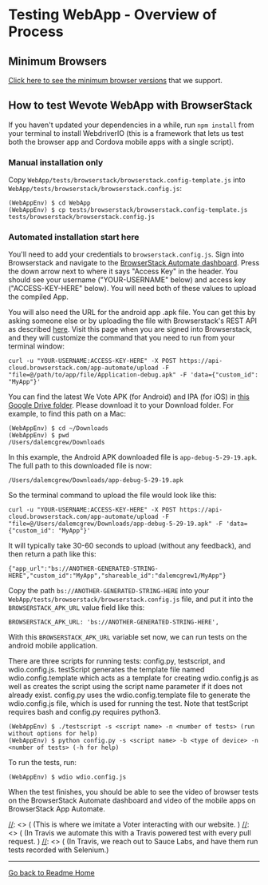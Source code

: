# Testing WebApp - Overview of Process

## Minimum Browsers

[Click here to see the minimum browser versions](https://docs.google.com/spreadsheets/d/1FlUMCvg1pNIO0IzJm0jQyvUW1YC_KHh-LO4l-OVIcog/edit#gid=1774503729) 
that we support.

## How to test Wevote WebApp with BrowserStack

If you haven't updated your dependencies in a while, run `npm install` from your terminal to install WebdriverIO (this is a framework that lets us test both the browser app and Cordova mobile apps with a single script). 

### Manual installation only

Copy `WebApp/tests/browserstack/browserstack.config-template.js` into `WebApp/tests/browserstack/browserstack.config.js`:

    (WebAppEnv) $ cd WebApp
    (WebAppEnv) $ cp tests/browserstack/browserstack.config-template.js tests/browserstack/browserstack.config.js

### Automated installation start here

You'll need to add your credentials to `browserstack.config.js`. Sign into Browserstack and navigate to the [BrowserStack Automate dashboard](https://automate.browserstack.com/). Press the down arrow next to where it says "Access Key" in the header. You should see your username ("YOUR-USERNAME" below) and access key ("ACCESS-KEY-HERE" below). You will need both of these values to upload the compiled App.

You will also need the URL for the android app .apk file. You can get this by asking someone else or by uploading the file with Browserstack's REST API as described [here](https://www.browserstack.com/app-automate/rest-api?framework=appium).
Visit this page when you are signed into Browserstack, and they will customize the command that you need to run from your terminal window:

    curl -u "YOUR-USERNAME:ACCESS-KEY-HERE" -X POST https://api-cloud.browserstack.com/app-automate/upload -F "file=@/path/to/app/file/Application-debug.apk" -F 'data={"custom_id": "MyApp"}'

You can find the latest We Vote APK (for Android) and IPA (for iOS) in [this Google Drive folder](https://drive.google.com/drive/u/0/folders/10tK7oqY7FKWhe0ilHDcli-DWpT9ldTFs).
Please download it to your Download folder. For example, to find this path on a Mac:

    (WebAppEnv) $ cd ~/Downloads
    (WebAppEnv) $ pwd
    /Users/dalemcgrew/Downloads

In this example, the Android APK downloaded file is `app-debug-5-29-19.apk`. The full path to this downloaded file is now:

    /Users/dalemcgrew/Downloads/app-debug-5-29-19.apk

So the terminal command to upload the file would look like this:

    curl -u "YOUR-USERNAME:ACCESS-KEY-HERE" -X POST https://api-cloud.browserstack.com/app-automate/upload -F "file=@/Users/dalemcgrew/Downloads/app-debug-5-29-19.apk" -F 'data={"custom_id": "MyApp"}'

It will typically take 30-60 seconds to upload (without any feedback), and then return a path like this:

    {"app_url":"bs://ANOTHER-GENERATED-STRING-HERE","custom_id":"MyApp","shareable_id":"dalemcgrew1/MyApp"}

Copy the path `bs://ANOTHER-GENERATED-STRING-HERE` into your `WebApp/tests/browserstack/browserstack.config.js` file,
and put it into the `BROWSERSTACK_APK_URL` value field like this:

    BROWSERSTACK_APK_URL: 'bs://ANOTHER-GENERATED-STRING-HERE',

With this `BROWSERSTACK_APK_URL` variable set now, we can run tests on the android mobile application.

There are three scripts for running tests: config.py, testscript, and wdio.config.js. testScript generates the template file named wdio.config.template which acts as a template for creating wdio.config.js as well as creates the script using the script name parameter if it does not already exist. config.py uses the wdio.config.template file to generate the wdio.config.js file, which is used for running the test. Note that testScript requires bash and config.py requires python3. 

    (WebAppEnv) $ ./testscript -s <script name> -n <number of tests> (run without options for help)
    (WebAppEnv) $ python config.py -s <script name> -b <type of device> -n <number of tests> (-h for help) 

To run the tests, run:

    (WebAppEnv) $ wdio wdio.config.js
    
When the test finishes, you should be able to see the video of browser tests on the BrowserStack Automate dashboard and video of the mobile apps on BrowserStack App Automate.

[//]: <> ( ## User Interaction Automated Testing with SauceLabs and Selenium)

[//]: <> ( (This is where we imitate a Voter interacting with our website. )
[//]: <> ( (In Travis we automate this with a Travis powered test with every pull request. )
[//]: <> ( (In Travis, we reach out to Sauce Labs, and have them run tests recorded with Selenium.)

[//]: <> (Configuration in WebApp/.travis.yml and WebApp/tests/selenium/interpreter_config.json)

[//]: <> (Please see /tests/selenium)

[//]: <> (## Component automated testing)

[//]: <> (This is where we test one component at a time. )
[//]: <> (Currently in Travis we automate this with a Travis powered test with every pull request. )

[//]: <> (Configuration in WebApp/.travis.yml and WebApp/package.json)

[//]: <> (Developers can run “npm run autoTest”)

[//]: <> (What are the components we want to test separately from user interaction testing?)
[//]: <> (/src/js/components/AddressBox.jsx)

---

[Go back to Readme Home](../../README.md)
